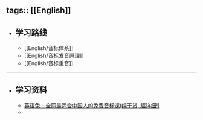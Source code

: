tags:: [[English]]
---

- ## 学习路线
	- [[English/音标体系]]
	- [[English/音标发音原理]]
	- [[English/音标重音]]
- ---
- ## 学习资料
	- [英语兔 - 全网最适合中国人的免费音标课(纯干货, 超详细!)](https://www.bilibili.com/video/BV1iV411z7Nj?p=1&vd_source=f1fbb083ddef12dcff3388779faac201)
	-